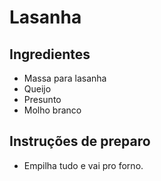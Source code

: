 # Lasanha

## Ingredientes

* Massa para lasanha
* Queijo
* Presunto
* Molho branco

## Instruções de preparo

* Empilha tudo e vai pro forno.